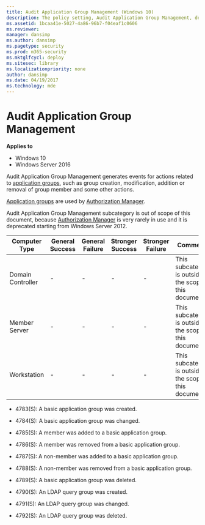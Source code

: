 ```yaml
---
title: Audit Application Group Management (Windows 10)
description: The policy setting, Audit Application Group Management, determines if audit events are generated when application group management tasks are performed.
ms.assetid: 1bcaa41e-5027-4a86-96b7-f04eaf1c0606
ms.reviewer: 
manager: dansimp
ms.author: dansimp
ms.pagetype: security
ms.prod: m365-security
ms.mktglfcycl: deploy
ms.sitesec: library
ms.localizationpriority: none
author: dansimp
ms.date: 04/19/2017
ms.technology: mde
---
```


# Audit Application Group Management

**Applies to**
-   Windows 10
-   Windows Server 2016

Audit Application Group Management generates events for actions related to [application groups](/previous-versions/windows/it-pro/windows-server-2008-R2-and-2008/cc771579(v=ws.11)), such as group creation, modification, addition or removal of group member and some other actions.

[Application groups](/previous-versions/windows/it-pro/windows-server-2008-R2-and-2008/cc771579(v=ws.11)) are used by [Authorization Manager](/previous-versions/windows/it-pro/windows-server-2008-R2-and-2008/cc726036(v=ws.11)).

Audit Application Group Management subcategory is out of scope of this document, because [Authorization Manager](/previous-versions/windows/it-pro/windows-server-2008-R2-and-2008/cc726036(v=ws.11)) is very rarely in use and it is deprecated starting from Windows Server 2012.

| Computer Type     | General Success | General Failure | Stronger Success | Stronger Failure | Comments                                                |
|-------------------|-----------------|-----------------|------------------|------------------|---------------------------------------------------------|
| Domain Controller | -               | -               | -                | -                | This subcategory is outside the scope of this document. |
| Member Server     | -               | -               | -                | -                | This subcategory is outside the scope of this document. |
| Workstation       | -               | -               | -                | -                | This subcategory is outside the scope of this document. |

- 4783(S): A basic application group was created.

- 4784(S): A basic application group was changed.

- 4785(S): A member was added to a basic application group.

- 4786(S): A member was removed from a basic application group.

- 4787(S): A non-member was added to a basic application group.

- 4788(S): A non-member was removed from a basic application group.

- 4789(S): A basic application group was deleted.

- 4790(S): An LDAP query group was created.

- 4791(S): An LDAP query group was changed.

- 4792(S): An LDAP query group was deleted.